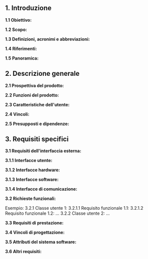## 1. Introduzione
**1.1 Obiettivo:**

**1.2 Scopo:**

**1.3 Definizioni, acronimi e abbreviazioni:**

**1.4 Riferimenti:**

**1.5 Panoramica:**

## 2. Descrizione generale

**2.1 Prospettiva del prodotto:**

**2.2 Funzioni del prodotto:**

**2.3 Caratteristiche dell'utente:**

**2.4 Vincoli:**

**2.5 Presupposti e dipendenze:**

## 3. Requisiti specifici

**3.1 Requisiti dell'interfaccia esterna:**

**3.1.1 Interfacce utente:**

**3.1.2 Interfacce hardware:**

**3.1.3 Interfacce software:**

**3.1.4 Interfacce di comunicazione:**

**3.2 Richieste funzionali:**

Esempio:
3.2.1 Classe utente 1: 
3.2.1.1 Requisito funzionale 1.1: 
3.2.1.2 Requisito funzionale 1.2: 
...
3.2.2 Classe utente 2:
... 

**3.3 Requisiti di prestazione:**

**3.4 Vincoli di progettazione:**

**3.5 Attributi del sistema software:**

**3.6 Altri requisiti:**

